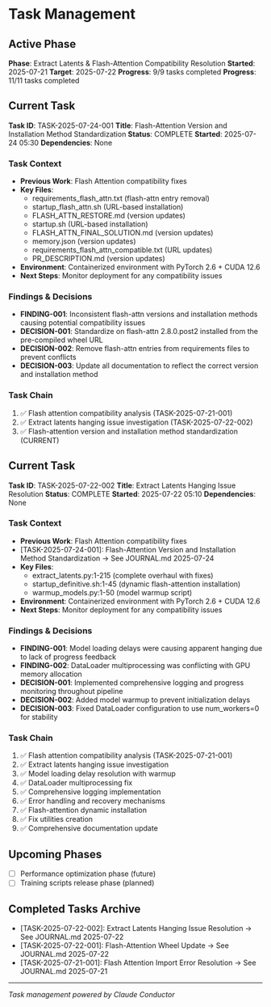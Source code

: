 # Task Management

## Active Phase
**Phase**: Extract Latents & Flash-Attention Compatibility Resolution
**Started**: 2025-07-21
**Target**: 2025-07-22
**Progress**: 9/9 tasks completed
**Progress**: 11/11 tasks completed

## Current Task
**Task ID**: TASK-2025-07-24-001
**Title**: Flash-Attention Version and Installation Method Standardization
**Status**: COMPLETE
**Started**: 2025-07-24 05:30
**Dependencies**: None

### Task Context
- **Previous Work**: Flash Attention compatibility fixes
- **Key Files**: 
  - requirements_flash_attn.txt (flash-attn entry removal)
  - startup_flash_attn.sh (URL-based installation)
  - FLASH_ATTN_RESTORE.md (version updates)
  - startup.sh (URL-based installation)
  - FLASH_ATTN_FINAL_SOLUTION.md (version updates)
  - memory.json (version updates)
  - requirements_flash_attn_compatible.txt (URL updates)
  - PR_DESCRIPTION.md (version updates)
- **Environment**: Containerized environment with PyTorch 2.6 + CUDA 12.6
- **Next Steps**: Monitor deployment for any compatibility issues

### Findings & Decisions
- **FINDING-001**: Inconsistent flash-attn versions and installation methods causing potential compatibility issues
- **DECISION-001**: Standardize on flash-attn 2.8.0.post2 installed from the pre-compiled wheel URL
- **DECISION-002**: Remove flash-attn entries from requirements files to prevent conflicts
- **DECISION-003**: Update all documentation to reflect the correct version and installation method

### Task Chain
1. ✅ Flash attention compatibility analysis (TASK-2025-07-21-001)
2. ✅ Extract latents hanging issue investigation (TASK-2025-07-22-002)
3. ✅ Flash-attention version and installation method standardization (CURRENT)

## Current Task
**Task ID**: TASK-2025-07-22-002
**Title**: Extract Latents Hanging Issue Resolution
**Status**: COMPLETE
**Started**: 2025-07-22 05:10
**Dependencies**: None

### Task Context
- **Previous Work**: Flash Attention compatibility fixes
- [TASK-2025-07-24-001]: Flash-Attention Version and Installation Method Standardization → See JOURNAL.md 2025-07-24
- **Key Files**: 
  - extract_latents.py:1-215 (complete overhaul with fixes)
  - startup_definitive.sh:1-45 (dynamic flash-attention installation)
  - warmup_models.py:1-50 (model warmup script)
- **Environment**: Containerized environment with PyTorch 2.6 + CUDA 12.6
- **Next Steps**: Monitor deployment for any compatibility issues

### Findings & Decisions
- **FINDING-001**: Model loading delays were causing apparent hanging due to lack of progress feedback
- **FINDING-002**: DataLoader multiprocessing was conflicting with GPU memory allocation
- **DECISION-001**: Implemented comprehensive logging and progress monitoring throughout pipeline
- **DECISION-002**: Added model warmup to prevent initialization delays
- **DECISION-003**: Fixed DataLoader configuration to use num_workers=0 for stability

### Task Chain
1. ✅ Flash attention compatibility analysis (TASK-2025-07-21-001)
2. ✅ Extract latents hanging issue investigation
3. ✅ Model loading delay resolution with warmup
4. ✅ DataLoader multiprocessing fix
5. ✅ Comprehensive logging implementation
6. ✅ Error handling and recovery mechanisms
7. ✅ Flash-attention dynamic installation
8. ✅ Fix utilities creation
9. ✅ Comprehensive documentation update

## Upcoming Phases
- [ ] Performance optimization phase (future)
- [ ] Training scripts release phase (planned)

## Completed Tasks Archive
- [TASK-2025-07-22-002]: Extract Latents Hanging Issue Resolution → See JOURNAL.md 2025-07-22
- [TASK-2025-07-22-001]: Flash-Attention Wheel Update → See JOURNAL.md 2025-07-22
- [TASK-2025-07-21-001]: Flash Attention Import Error Resolution → See JOURNAL.md 2025-07-21

---

*Task management powered by Claude Conductor*